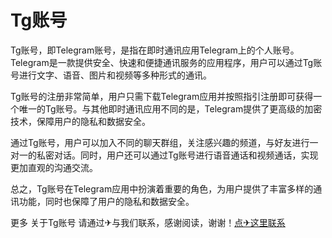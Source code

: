 # Tg账号

Tg账号，即Telegram账号，是指在即时通讯应用Telegram上的个人账号。Telegram是一款提供安全、快速和便捷通讯服务的应用程序，用户可以通过Tg账号进行文字、语音、图片和视频等多种形式的通讯。

Tg账号的注册非常简单，用户只需下载Telegram应用并按照指引注册即可获得一个唯一的Tg账号。与其他即时通讯应用不同的是，Telegram提供了更高级的加密技术，保障用户的隐私和数据安全。

通过Tg账号，用户可以加入不同的聊天群组，关注感兴趣的频道，与好友进行一对一的私密对话。同时，用户还可以通过Tg账号进行语音通话和视频通话，实现更加直观的沟通交流。

总之，Tg账号在Telegram应用中扮演着重要的角色，为用户提供了丰富多样的通讯功能，同时也保障了用户的隐私和数据安全。

更多 关于Tg账号 请通过✈与我们联系，感谢阅读，谢谢！[点✈这里联系](https://tg.k02.cc)